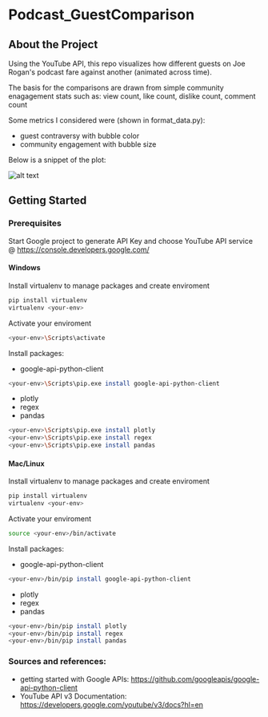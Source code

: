 # Podcast_GuestComparison

## About the Project
Using the YouTube API, this repo visualizes how different guests on Joe Rogan's podcast fare against another (animated across time). 

The basis for the comparisons are drawn from simple community enagagement stats such as: view count, like count, dislike count, comment count


Some metrics I considered were (shown in format_data.py):
* guest contraversy with bubble color
* community engagement with bubble size  

Below is a snippet of the plot:

![alt text](https://github.com/danieljbae/Podcast_GuestComparison/blob/main/demo_ss.PNG)


## Getting Started 

### Prerequisites
Start Google project to generate API Key and choose YouTube API service @ https://console.developers.google.com/

#### Windows
Install virtualenv to manage packages and create enviroment
```sh
pip install virtualenv
virtualenv <your-env>
```
Activate your enviroment
```sh
<your-env>\Scripts\activate
```
Install packages:
* google-api-python-client
```sh
<your-env>\Scripts\pip.exe install google-api-python-client
```
* plotly
* regex
* pandas
```sh
<your-env>\Scripts\pip.exe install plotly
<your-env>\Scripts\pip.exe install regex
<your-env>\Scripts\pip.exe install pandas
```
#### Mac/Linux
Install virtualenv to manage packages and create enviroment
```sh
pip install virtualenv
virtualenv <your-env>
```
Activate your enviroment
```sh
source <your-env>/bin/activate
```
Install packages:
* google-api-python-client
```sh
<your-env>/bin/pip install google-api-python-client
```
* plotly
* regex
* pandas
```sh
<your-env>/bin/pip install plotly
<your-env>/bin/pip install regex
<your-env>/bin/pip install pandas
```
### Sources and references:
* getting started with Google APIs: https://github.com/googleapis/google-api-python-client
* YouTube API v3 Documentation: https://developers.google.com/youtube/v3/docs?hl=en
